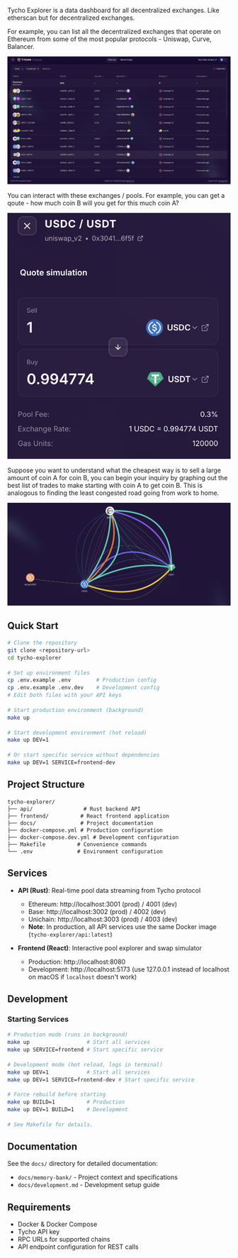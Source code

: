 Tycho Explorer is a data dashboard for all decentralized exchanges. Like etherscan but for decentralized exchanges. 

For example, you can list all the decentralized exchanges that operate on Ethereum from some of the most popular protocols - Uniswap, Curve, Balancer.

![List view](./list-view.png)

You can interact with these exchanges / pools. For example, you can get a qoute - how much coin B will you get for this much coin A?

![Quote simulation](./quote-simulation.png)

Suppose you want to understand what the cheapest way is to sell a large amount of coin A for coin B, you can begin your inquiry by graphing out the best list of trades to make starting with coin A to get coin B. This is analogous to finding the least congested road going from work to home.

![Graph view](./graph.png)

## Quick Start

```bash
# Clone the repository
git clone <repository-url>
cd tycho-explorer

# Set up environment files
cp .env.example .env        # Production config
cp .env.example .env.dev    # Development config
# Edit both files with your API keys

# Start production environment (background)
make up

# Start development environment (hot reload)
make up DEV=1

# Or start specific service without dependencies
make up DEV=1 SERVICE=frontend-dev
```

## Project Structure

```
tycho-explorer/
├── api/                # Rust backend API
├── frontend/          # React frontend application  
├── docs/              # Project documentation
├── docker-compose.yml # Production configuration
├── docker-compose.dev.yml # Development configuration
├── Makefile          # Convenience commands
└── .env              # Environment configuration
```

## Services

- **API (Rust)**: Real-time pool data streaming from Tycho protocol
  - Ethereum: http://localhost:3001 (prod) / 4001 (dev)
  - Base: http://localhost:3002 (prod) / 4002 (dev)
  - Unichain: http://localhost:3003 (prod) / 4003 (dev)
  - **Note**: In production, all API services use the same Docker image (`tycho-explorer/api:latest`)

- **Frontend (React)**: Interactive pool explorer and swap simulator
  - Production: http://localhost:8080
  - Development: http://localhost:5173 (use 127.0.0.1 instead of localhost on macOS if `localhost` doesn't work)

## Development

### Starting Services

```bash
# Production mode (runs in background)
make up                  # Start all services
make up SERVICE=frontend # Start specific service

# Development mode (hot reload, logs in terminal)
make up DEV=1            # Start all services
make up DEV=1 SERVICE=frontend-dev # Start specific service

# Force rebuild before starting
make up BUILD=1          # Production
make up DEV=1 BUILD=1    # Development

# See Makefile for details.
```

## Documentation

See the `docs/` directory for detailed documentation:
- `docs/memory-bank/` - Project context and specifications
- `docs/development.md` - Development setup guide

## Requirements

- Docker & Docker Compose
- Tycho API key
- RPC URLs for supported chains
- API endpoint configuration for REST calls